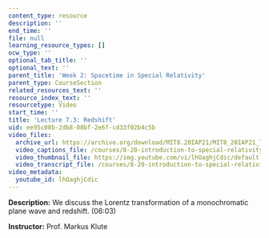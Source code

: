 ```yaml
---
content_type: resource
description: ''
end_time: ''
file: null
learning_resource_types: []
ocw_type: ''
optional_tab_title: ''
optional_text: ''
parent_title: 'Week 2: Spacetime in Special Relativity'
parent_type: CourseSection
related_resources_text: ''
resource_index_text: ''
resourcetype: Video
start_time: ''
title: 'Lecture 7.3: Redshift'
uid: ee95c08b-2db8-08bf-2e6f-cd33f02b4c5b
video_files:
  archive_url: https://archive.org/download/MIT8.20IAP21/MIT8_20IAP21_lec07-3_300k.mp4
  video_captions_file: /courses/8-20-introduction-to-special-relativity-january-iap-2021/07e2616a347a56db9c1706149a010939_lhOaghjCdic.vtt
  video_thumbnail_file: https://img.youtube.com/vi/lhOaghjCdic/default.jpg
  video_transcript_file: /courses/8-20-introduction-to-special-relativity-january-iap-2021/1803e5d6bc2a4efcee454366dc510b3a_lhOaghjCdic.pdf
video_metadata:
  youtube_id: lhOaghjCdic
---
```


**Description:** We discuss the Lorentz transformation of a monochromatic plane wave and redshift. (06:03)

**Instructor:** Prof. Markus Klute



